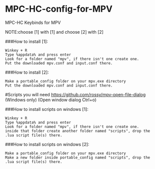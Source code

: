 # MPC-HC-config-for-MPV
MPC-HC Keybinds for MPV

NOTE:choose [1] with [1] and choose [2] with [2]

###How to install [1]:
```
Winkey + R
Type %appdata% and press enter
Look for a folder named "mpv", if there isn't one create one.
Put the downloaded mpv.conf and input.conf there.
```
###How to install [2]:
```
Make a portable_config folder on your mpv.exe directory
Put the downloaded mpv.conf and input.conf there.
```
#Scripts you will need
https://github.com/rossy/mpv-open-file-dialog (Windows only) (Open window dialog Ctrl+o)

###How to install scripts on windows [1]:
```
Winkey + R
Type %appdata% and press enter
Look for a folder named "mpv", if there isn't one create one.
inside that folder create another folder named "scripts", drop the .lua script file(s) there.
```
###How to install scripts on windows [2]:
```
Make a portable_config folder on your mpv.exe directory
Make a new folder inside portable_config named "scripts", drop the .lua script file(s) there.
```
